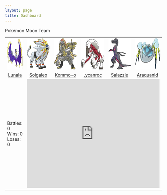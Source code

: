 ```yaml
---
layout: page
title: Dashboard
---
```

<script src="https://code.highcharts.com/highcharts.js"></script>
<script src="https://code.highcharts.com/modules/exporting.js"></script>

<div class="message">
  Pokémon Moon Team
</div>

<div>
<table align="center">

  <tr>
    <td align="center"><img src="../assets/images/pokemon/lunala.png" alt="Lunala" height="100px" width="100px"></td>
    <td align="center"><img src="../assets/images/pokemon/solgaleo.png" alt="Solgaleo" height="100px" width="100px"></td>		
    <td align="center"><img src="../assets/images/pokemon/kommo-o.png" alt="Kommo-o" height="100px" width="100px"></td>
    <td align="center"><img src="../assets/images/pokemon/lycanroc-midnight.png" alt="Lycanroc" height="100px" width="100px"></td>
    <td align="center"><img src="../assets/images/pokemon/salazzle.png" alt="Salazzle" height="100px" width="100px"></td>
    <td align="center"><img src="../assets/images/pokemon/araquanid.png" alt="Araquanid" height="100px" width="100px"></td>
  </tr> 

  <tr>
    <td align="center"><a href="http://pokemondb.net/pokedex/lunala" target="_blank">Lunala</a></td>
    <td align="center"><a href="http://pokemondb.net/pokedex/solgaleo" target="_blank">Solgaleo</a></td>		
    <td align="center"><a href="http://pokemondb.net/pokedex/kommo-o" target="_blank">Kommo-o</a></td>
    <td align="center"><a href="http://pokemondb.net/pokedex/lycanroc" target="_blank">Lycanroc</a></td>
    <td align="center"><a href="http://pokemondb.net/pokedex/salazzle" target="_blank">Salazzle</a></td>
    <td align="center"><a href="http://pokemondb.net/pokedex/araquanid" target="_blank">Araquanid</a></td>
  </tr> 

  <tr>
    <td align="left">Battles: 0<br>Wins: 0<br>Loses: 0</td>
    <td align="center" colspan="5"><iframe width="425" height="350" frameborder="0" scrolling="false" src="http://stefanos990.com/scripts/pie-chart/"></iframe></td>
  </tr> 

</table>
</div>

<script>
  (function(i,s,o,g,r,a,m){i['GoogleAnalyticsObject']=r;i[r]=i[r]||function(){
  (i[r].q=i[r].q||[]).push(arguments)},i[r].l=1*new Date();a=s.createElement(o),
  m=s.getElementsByTagName(o)[0];a.async=1;a.src=g;m.parentNode.insertBefore(a,m)
  })(window,document,'script','//www.google-analytics.com/analytics.js','ga');

  ga('create', 'UA-58975019-1', 'auto');
  ga('send', 'pageview');

</script>
<script type="text/javascript">
	$(function () {
    Highcharts.chart('container', {
        chart: {
            plotBackgroundColor: null,
            plotBorderWidth: null,
            plotShadow: false,
            type: 'pie'
        },
        title: {
            text: 'Browser market shares January, 2015 to May, 2015'
        },
        tooltip: {
            pointFormat: '{series.name}: <b>{point.percentage:.1f}%</b>'
        },
        plotOptions: {
            pie: {
                allowPointSelect: true,
                cursor: 'pointer',
                dataLabels: {
                    enabled: true,
                    format: '<b>{point.name}</b>: {point.percentage:.1f} %',
                    style: {
                        color: (Highcharts.theme && Highcharts.theme.contrastTextColor) || 'black'
                    }
                }
            }
        },
        series: [{
            name: 'Brands',
            colorByPoint: true,
            data: [{
                name: 'Microsoft Internet Explorer',
                y: 56.33
            }, {
                name: 'Chrome',
                y: 24.03,
                sliced: true,
                selected: true
            }, {
                name: 'Firefox',
                y: 10.38
            }, {
                name: 'Safari',
                y: 4.77
            }, {
                name: 'Opera',
                y: 0.91
            }, {
                name: 'Proprietary or Undetectable',
                y: 0.2
            }]
        }]
    });
});
</script>